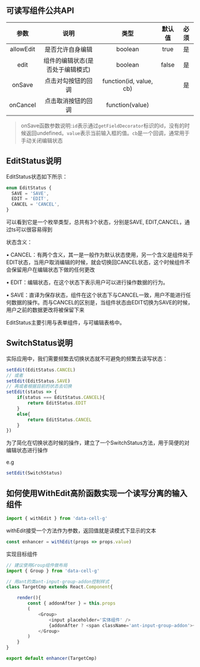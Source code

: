 

## 可读写组件公共API

|   参数    |               说明               |          类型           | 默认值 | 必须  |
| :-------: | :------------------------------: | :---------------------: | :----: | :---: |
| allowEdit |         是否允许自身编辑         |         boolean         |  true  |  是   |
|   edit    | 组件的编辑状态(是否处于编辑模式) |         boolean         | false  |  是   |
|  onSave   |        点击对勾按钮的回调        | function(id, value, cb) |        |  是   |
| onCancel  |        点击取消按钮的回调        |     function(value)     |        |       |

> onSave函数参数说明:`id`表示通过`getFieldDecorator`标识的id，没有的时候返回undefined。`value`表示当前输入框的值。`cb`是一个回调，通常用于手动关闭编辑状态

## EditStatus说明

EditStatus状态如下所示：

```ts
enum EditStatus {
  SAVE = 'SAVE',
  EDIT = 'EDIT',
  CANCEL = 'CANCEL',
}

```

可以看到它是一个枚举类型，总共有3个状态，分别是SAVE, EDIT,CANCEL，通过ts可以很容易得到

状态含义：

• CANCEL：有两个含义，其一是一般作为默认状态使用，另一个含义是组件处于EDIT状态，当用户取消编辑的时候，就会切换回CANCEL状态，这个时候组件不会保留用户在编辑状态下做的任何更改

• EDIT：编辑状态，在这个状态下表示用户可以进行操作数据的行为。

• SAVE：直译为保存状态，组件在这个状态下与CANCEL一致，用户不能进行任何数据的操作。而与CANCEL的区别是，当组件状态由EDIT切换为SAVE的时候，用户之前的数据更改将被保留下来

EditStatus主要引用与表单组件，与可编辑表格中。

## SwitchStatus说明

实际应用中，我们需要频繁去切换状态就不可避免的频繁去读写状态：

```js
setEdit(EditStatus.CANCEL)
// 或者
setEdit(EditStatus.SAVE)
// 再或者根据目前的状态去切换
setEdit(status => {
    if(status === EditStatus.CANCEL){
        return EditStatus.EDIT
    }
    else{
        return EditStatus.CANCEL
    }
})
```

为了简化在切换状态时候的操作，建立了一个SwitchStatus方法，用于简便的对编辑状态进行操作

e.g

```js
setEdit(SwitchStatus)
```

## 如何使用WithEdit高阶函数实现一个读写分离的输入组件

```js
import { withEdit } from 'data-cell-g'
```

withEdit接受一个方法作为参数，返回值就是读模式下显示的文本

```js
const enhancer = withEdit(props => props.value)
```

实现目标组件

```js
// 建议使用Group组件做布局
import { Group } from 'data-cell-g'

// 用ant的类ant-input-group-addon控制样式
class TargetCmp extends React.Component{

    render(){
        const { addonAfter } = this.props
        (
            <Group>
                <input placeholder='实体组件' />
                {addonAfter ? <span className='ant-input-group-addon'>{addonAfter}</span>: null}
            </Group>
        )
    }
}

export default enhancer(TargetCmp)
```